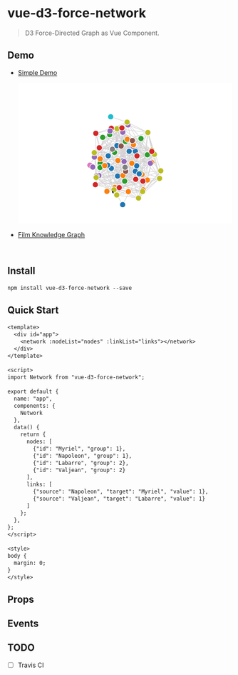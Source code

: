 # vue-d3-force-network

> D3 Force-Directed Graph as Vue Component.

## Demo

- [Simple Demo]()

  ![simple-demo](./doc-assets/simple-demo.gif)

- [Film Knowledge Graph]()

  ![]()

## Install

```
npm install vue-d3-force-network --save
```

## Quick Start

```vue
<template>
  <div id="app">
    <network :nodeList="nodes" :linkList="links"></network>
  </div>
</template>

<script>
import Network from "vue-d3-force-network";

export default {
  name: "app",
  components: {
    Network
  },
  data() {
    return {
      nodes: [
      	{"id": "Myriel", "group": 1},
      	{"id": "Napoleon", "group": 1},
        {"id": "Labarre", "group": 2},
        {"id": "Valjean", "group": 2}
      ],
      links: [
        {"source": "Napoleon", "target": "Myriel", "value": 1},
        {"source": "Valjean", "target": "Labarre", "value": 1}
      ]
    };
  },
};
</script>

<style>
body {
  margin: 0;
}
</style>

```

## Props


## Events

## TODO
- [ ] Travis CI



